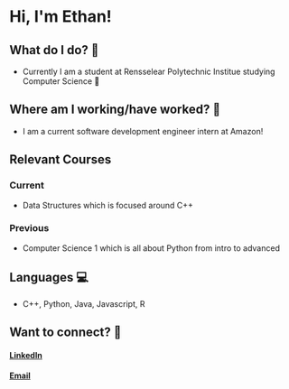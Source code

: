 # Hi, I'm Ethan!
## What do I do? :thought_balloon:
- Currently I am a student at Rensselear Polytechnic Institue studying Computer Science :school:
## Where am I working/have worked? :briefcase:
- I am a current software development engineer intern at Amazon!
## Relevant Courses
### Current
- Data Structures which is focused around C++
### Previous
- Computer Science 1 which is all about Python from intro to advanced 
## Languages :computer:
- C++, Python, Java, Javascript, R
## Want to connect? :postbox:
#### [LinkedIn](https://www.linkedin.com/in/ethanelizardogarcia/)
#### [Email](ethan2917@gmail.com)

